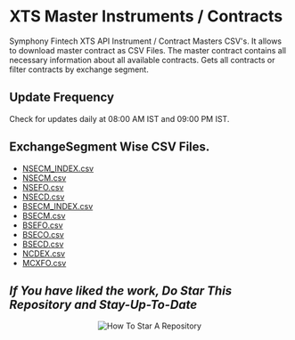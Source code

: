 # XTS Master Instruments / Contracts
Symphony Fintech XTS API Instrument / Contract Masters CSV's. It allows to download master contract as CSV Files. The master contract contains all necessary information about all available contracts. Gets all contracts or filter contracts by exchange segment.


## Update Frequency
Check for updates daily at 08:00 AM IST and 09:00 PM IST.


## ExchangeSegment Wise CSV Files.
- [NSECM_INDEX.csv](https://techfanetechnologies.github.io/XTS_MasterInstruments/csv/NSECM_INDEX.csv)
- [NSECM.csv](https://techfanetechnologies.github.io/XTS_MasterInstruments/csv/NSECM.csv)
- [NSEFO.csv](https://techfanetechnologies.github.io/XTS_MasterInstruments/csv/NSEFO.csv)
- [NSECD.csv](https://techfanetechnologies.github.io/XTS_MasterInstruments/csv/NSECD.csv)
- [BSECM_INDEX.csv](https://techfanetechnologies.github.io/XTS_MasterInstruments/csv/BSECM_INDEX.csv)
- [BSECM.csv](https://techfanetechnologies.github.io/XTS_MasterInstruments/csv/BSECM.csv)
- [BSEFO.csv](https://techfanetechnologies.github.io/XTS_MasterInstruments/csv/BSEFO.csv)
- [BSECO.csv](https://techfanetechnologies.github.io/XTS_MasterInstruments/csv/BSECO.csv)
- [BSECD.csv](https://techfanetechnologies.github.io/XTS_MasterInstruments/csv/BSECD.csv)
- [NCDEX.csv](https://techfanetechnologies.github.io/XTS_MasterInstruments/csv/NCDEX.csv)
- [MCXFO.csv](https://techfanetechnologies.github.io/XTS_MasterInstruments/csv/MCXFO.csv)

## _If You have liked the work, Do Star This Repository and Stay-Up-To-Date_
<p align="center">
  <img src="https://user-images.githubusercontent.com/96371033/180197157-aabda812-828b-4cf7-97a6-a4b9bdd8b151.gif" alt="How To Star A Repository">
</p>
